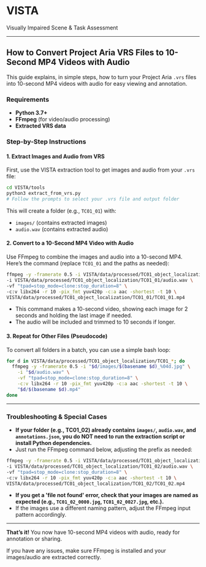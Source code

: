 # VISTA
Visually Impaired Scene & Task Assessment

---

## How to Convert Project Aria VRS Files to 10-Second MP4 Videos with Audio

This guide explains, in simple steps, how to turn your Project Aria `.vrs` files into 10-second MP4 videos with audio for easy viewing and annotation.

### Requirements

- **Python 3.7+**
- **FFmpeg** (for video/audio processing)
- **Extracted VRS data** 

### Step-by-Step Instructions

#### 1. Extract Images and Audio from VRS

First, use the VISTA extraction tool to get images and audio from your `.vrs` file:

```bash
cd VISTA/tools
python3 extract_from_vrs.py
# Follow the prompts to select your .vrs file and output folder
```

This will create a folder (e.g., `TC01_01`) with:
- `images/` (contains extracted images)
- `audio.wav` (contains extracted audio)

#### 2. Convert to a 10-Second MP4 Video with Audio

Use FFmpeg to combine the images and audio into a 10-second MP4. Here’s the command (replace `TC01_01` and the paths as needed):

```bash
ffmpeg -y -framerate 0.5 -i VISTA/data/processed/TC01_object_localization/TC01_01/images/TC01_01_%04d.jpg \
-i VISTA/data/processed/TC01_object_localization/TC01_01/audio.wav \
-vf "tpad=stop_mode=clone:stop_duration=8" \
-c:v libx264 -r 10 -pix_fmt yuv420p -c:a aac -shortest -t 10 \
VISTA/data/processed/TC01_object_localization/TC01_01/TC01_01.mp4
```

- This command makes a 10-second video, showing each image for 2 seconds and holding the last image if needed.
- The audio will be included and trimmed to 10 seconds if longer.

#### 3. Repeat for Other Files (Pseudocode)

To convert all folders in a batch, you can use a simple bash loop:

```bash
for d in VISTA/data/processed/TC01_object_localization/TC01_*; do
  ffmpeg -y -framerate 0.5 -i "$d/images/$(basename $d)_%04d.jpg" \
    -i "$d/audio.wav" \
    -vf "tpad=stop_mode=clone:stop_duration=8" \
    -c:v libx264 -r 10 -pix_fmt yuv420p -c:a aac -shortest -t 10 \
    "$d/$(basename $d).mp4"
done
```

---

### Troubleshooting & Special Cases

- **If your folder (e.g., TC01_02) already contains `images/`, `audio.wav`, and `annotations.json`, you do NOT need to run the extraction script or install Python dependencies.**
- Just run the FFmpeg command below, adjusting the prefix as needed:

```bash
ffmpeg -y -framerate 0.5 -i VISTA/data/processed/TC01_object_localization/TC01_02/images/TC01_02_%04d.jpg \
-i VISTA/data/processed/TC01_object_localization/TC01_02/audio.wav \
-vf "tpad=stop_mode=clone:stop_duration=8" \
-c:v libx264 -r 10 -pix_fmt yuv420p -c:a aac -shortest -t 10 \
VISTA/data/processed/TC01_object_localization/TC01_02/TC01_02.mp4
```

- **If you get a 'file not found' error, check that your images are named as expected (e.g., `TC01_02_0000.jpg`, `TC01_02_0027.jpg`, etc.).**
- If the images use a different naming pattern, adjust the FFmpeg input pattern accordingly.

---

**That’s it!** You now have 10-second MP4 videos with audio, ready for annotation or sharing.

If you have any issues, make sure FFmpeg is installed and your images/audio are extracted correctly.
